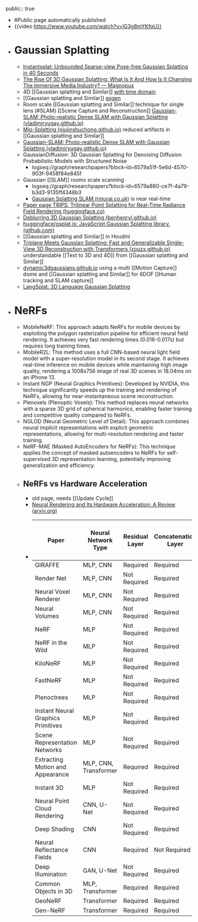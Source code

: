 public:: true

- #Public page automatically published
- {{video https://www.youtube.com/watch?v=lG3g8mYKfqU}}
- # Gaussian Splatting
	- [Instantsplat: Unbounded Sparse-view Pose-free Gaussian Splatting in 40 Seconds](https://instantsplat.github.io/)
	- [The Rise Of 3D Gaussian Splatting: What Is It And How Is It Changing The Immersive Media Industry? — Magnopus](https://www.magnopus.com/blog/the-rise-of-3d-gaussian-splatting)
	- 4D [[Gaussian splatting and Similar]] [with time domain](https://github.com/hustvl/4DGaussians)
	- [[Gaussian splatting and Similar]] [gsgen](https://github.com/gsgen3d/gsgen)
	- Room scale [[Gaussian splatting and Similar]] technique for single lens (#SLAM) [[Scene Capture and Reconstruction]]  [Gaussian-SLAM: Photo-realistic Dense SLAM with Gaussian Splatting (vladimiryugay.github.io)](https://vladimiryugay.github.io/gaussian_slam/)
	- [Mip-Splatting (niujinshuchong.github.io)](https://niujinshuchong.github.io/mip-splatting/) reduced artifacts in [[Gaussian splatting and Similar]]
	- [Gaussian-SLAM: Photo-realistic Dense SLAM with Gaussian Splatting (vladimiryugay.github.io)](https://vladimiryugay.github.io/gaussian_slam/)
	- GaussianDiffusion: 3D Gaussian Splatting for Denoising Diffusion Probabilistic Models with Structured Noise
		- logseq://graph/researchpapers?block-id=6579a51f-5e6d-4570-903f-9458f84e845f
	- Gaussian [[SLAM]] rooms scale scanning
		- logseq://graph/researchpapers?block-id=6579a880-ce7f-4a79-b3d3-9135ff4348b3
		- [Gaussian Splatting SLAM (rmurai.co.uk)](https://rmurai.co.uk/projects/GaussianSplattingSLAM/)  is near real-time
	- [Paper page TRIPS: Trilinear Point Splatting for Real-Time Radiance Field Rendering (huggingface.co)](https://huggingface.co/papers/2401.06003)
	- [Deblurring 3D Gaussian Splatting (benhenryl.github.io)](https://benhenryl.github.io/Deblurring-3D-Gaussian-Splatting/)
	- [huggingface/gsplat.js: JavaScript Gaussian Splatting library. (github.com)](https://github.com/huggingface/gsplat.js/)
	- [[Gaussian splatting and Similar]] in Houdini
	- [Triplane Meets Gaussian Splatting: Fast and Generalizable Single-View 3D Reconstruction with Transformers (zouzx.github.io)](https://zouzx.github.io/TriplaneGaussian/) understandable [[Text to 3D and 4D]] from [[Gaussian splatting and Similar]]
	- [dynamic3dgaussians.github.io](https://dynamic3dgaussians.github.io/) using a multi [[Motion Capture]] dome and [[Gaussian splatting and Similar]] for 6DOF [[Human tracking and SLAM capture]]
	- [LangSplat: 3D Language Gaussian Splatting](https://langsplat.github.io/)
- # NeRFs
	- MobileNeRF: This approach adapts NeRFs for mobile devices by exploiting the polygon rasterization pipeline for efficient neural field rendering. It achieves very fast rendering times (0.016-0.017s) but requires long training times[](https://spectrum.ieee.org/ai-graphics-neural-rendering).
	- MobileR2L: This method uses a full CNN-based neural light field model with a super-resolution model in its second stage. It achieves real-time inference on mobile devices while maintaining high image quality, rendering a 1008x756 image of real 3D scenes in 18.04ms on an iPhone 13[](https://spectrum.ieee.org/ai-graphics-neural-rendering).
	- Instant NGP (Neural Graphics Primitives): Developed by NVIDIA, this technique significantly speeds up the training and rendering of NeRFs, allowing for near-instantaneous scene reconstruction[](https://github.com/weihaox/awesome-neural-rendering/blob/master/docs/INTRODUCTION-AND-SURVEY.md).
	- Plenoxels (Plenoptic Voxels): This method replaces neural networks with a sparse 3D grid of spherical harmonics, enabling faster training and competitive quality compared to NeRFs[](https://github.com/weihaox/awesome-neural-rendering/blob/master/docs/INTRODUCTION-AND-SURVEY.md).
	- NGLOD (Neural Geometric Level of Detail): This approach combines neural implicit representations with explicit geometric representations, allowing for multi-resolution rendering and faster training[](https://arxiv.org/abs/2402.00028).
	- NeRF-MAE (Masked AutoEncoders for NeRFs): This technique applies the concept of masked autoencoders to NeRFs for self-supervised 3D representation learning, potentially improving generalization and efficiency[](https://ideas-ncbr.pl/en/research/neural-rendering/).
	- ## NeRFs vs Hardware Acceleration
		- old page, needs [[Update Cycle]]
		- [Neural Rendering and Its Hardware Acceleration: A Review (arxiv.org)](https://arxiv.org/html/2402.00028v1)
		- | Paper                                  | Neural Network Type | Residual Layer | Concatenation Layer | Suitability for Low-end Mobile Hardware |
		  |----------------------------------------|---------------------|----------------|---------------------|----------------------------------------|
		  | GIRAFFE                                | MLP, CNN            | Required       | Required            | 7                                      |
		  | Render Net                             | MLP, CNN            | Not Required   | Required            | 6                                      |
		  | Neural Voxel Renderer                  | MLP, CNN            | Not Required   | Required            | 5                                      |
		  | Neural Volumes                         | MLP, CNN            | Not Required   | Required            | 5                                      |
		  | NeRF                                   | MLP                 | Not Required   | Required            | 8                                      |
		  | NeRF in the Wild                       | MLP                 | Not Required   | Required            | 7                                      |
		  | KiloNeRF                               | MLP                 | Not Required   | Required            | 8                                      |
		  | FastNeRF                               | MLP                 | Not Required   | Required            | 9                                      |
		  | Plenoctrees                            | MLP                 | Not Required   | Required            | 8                                      |
		  | Instant Neural Graphics Primitives     | MLP                 | Not Required   | Required            | 9                                      |
		  | Scene Representation Networks          | MLP                 | Not Required   | Required            | 7                                      |
		  | Extracting Motion and Appearance       | MLP, CNN, Transformer | Required   | Required            | 6                                      |
		  | Instant 3D                             | MLP                 | Not Required   | Required            | 8                                      |
		  | Neural Point Cloud Rendering           | CNN, U-Net          | Not Required   | Required            | 6                                      |
		  | Deep Shading                           | CNN                 | Not Required   | Required            | 6                                      |
		  | Neural Reflectance Fields              | CNN                 | Required       | Not Required        | 7                                      |
		  | Deep Illumination                      | GAN, U-Net          | Not Required   | Required            | 5                                      |
		  | Common Objects in 3D                   | MLP, Transformer    | Required       | Required            | 7                                      |
		  | GeoNeRF                                | Transformer         | Required       | Required            | 7                                      |
		  | Gen-NeRF                               | Transformer         | Required       | Required            | 7                                      |